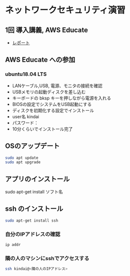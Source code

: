 # ネットワークセキュリティ演習
## 1回 導入講義, AWS Educate

* [レポート](https://forms.gle/qr1dMwZbhnRT2NrS9)


## AWS Educate への参加

### ubuntu18.04 LTS
* LANケーブル,USB, 電源、モニタの接続を確認
* USBメモリの起動ディスクを差し込む
* キーボードの bksp キーを押しながら電源を入れる
* BIOSの設定でシステムをUSB起動にする
* ディスクを初期化する設定でインストール
* user名 kindai
* パスワード：
* 10分くらいでインストール完了

## OSのアップデート

```bash
sudo apt update
sudo apt upgrade
```

## アプリのインストール

sudo apt-get install ソフト名

## ssh のインストール

```bash
sudo apt-get install ssh
```

### 自分のIPアドレスの確認

```bash
ip addr
```

### 隣の人のマシンにsshでアクセスする

```bash
ssh kindai@<隣の人のIPアドレス>
```


